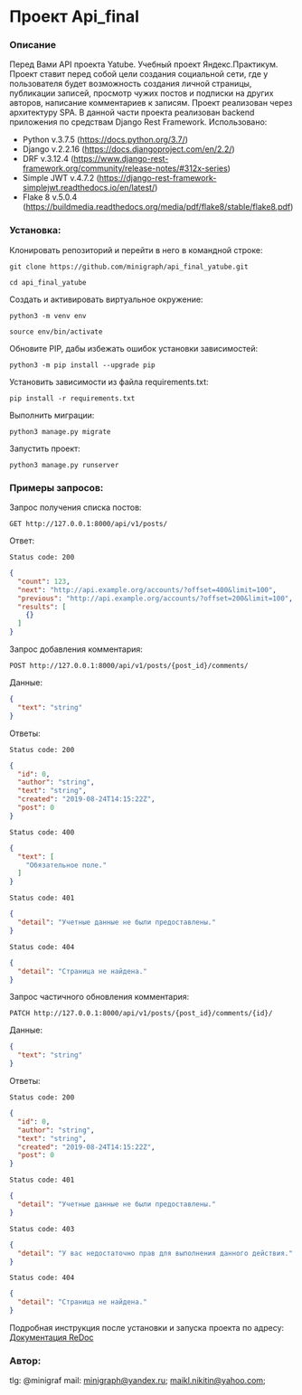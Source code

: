 # Проект Api_final
### Описание
Перед Вами API проекта Yatube. Учебный проект Яндекс.Практикум.
Проект ставит перед собой цели создания социальной сети, где у пользователя будет возможность создания личной страницы, публикации записей, просмотр чужих постов и подписки на других авторов, написание комментариев к записям.
Проект реализован через архитектуру SPA. В данной части проекта реализован backend приложения по средствам Django Rest Framework.
Использовано:
* Python v.3.7.5 (https://docs.python.org/3.7/)
* Django v.2.2.16 (https://docs.djangoproject.com/en/2.2/)
* DRF v.3.12.4 (https://www.django-rest-framework.org/community/release-notes/#312x-series)
* Simple JWT v.4.7.2 (https://django-rest-framework-simplejwt.readthedocs.io/en/latest/)
* Flake 8 v.5.0.4 (https://buildmedia.readthedocs.org/media/pdf/flake8/stable/flake8.pdf)

### Установка:
Клонировать репозиторий и перейти в него в командной строке:

```
git clone https://github.com/minigraph/api_final_yatube.git
```

```
cd api_final_yatube
```

Cоздать и активировать виртуальное окружение:

```
python3 -m venv env
```

```
source env/bin/activate
```

Обновите PIP, дабы избежать ошибок установки зависимостей:

```
python3 -m pip install --upgrade pip
```

Установить зависимости из файла requirements.txt:

```
pip install -r requirements.txt
```

Выполнить миграции:

```
python3 manage.py migrate
```

Запустить проект:

```
python3 manage.py runserver
```

### Примеры запросов:
Запрос получения списка постов:
```
GET http://127.0.0.1:8000/api/v1/posts/
```
Ответ:
```
Status code: 200
```
```json
{
  "count": 123,
  "next": "http://api.example.org/accounts/?offset=400&limit=100",
  "previous": "http://api.example.org/accounts/?offset=200&limit=100",
  "results": [
    {}
  ]
}
```

Запрос добавления комментария:
```
POST http://127.0.0.1:8000/api/v1/posts/{post_id}/comments/
```
Данные:
```json
{
  "text": "string"
}
```
Ответы:
```
Status code: 200
```
```json
{
  "id": 0,
  "author": "string",
  "text": "string",
  "created": "2019-08-24T14:15:22Z",
  "post": 0
}
```
```
Status code: 400
```
```json
{
  "text": [
    "Обязательное поле."
  ]
}
```
```
Status code: 401
```
```json
{
  "detail": "Учетные данные не были предоставлены."
}
```
```
Status code: 404
```
```json
{
  "detail": "Страница не найдена."
}
```

Запрос частичного обновления комментария:
```
PATCH http://127.0.0.1:8000/api/v1/posts/{post_id}/comments/{id}/
```
Данные:
```json
{
  "text": "string"
}
```
Ответы:
```
Status code: 200
```
```json
{
  "id": 0,
  "author": "string",
  "text": "string",
  "created": "2019-08-24T14:15:22Z",
  "post": 0
}
```
```
Status code: 401
```
```json
{
  "detail": "Учетные данные не были предоставлены."
}
```
```
Status code: 403
```
```json
{
  "detail": "У вас недостаточно прав для выполнения данного действия."
}
```
```
Status code: 404
```
```json
{
  "detail": "Страница не найдена."
}
```

Подробная инструкция после установки и запуска проекта по адресу:
[Документация ReDoc](http://127.0.0.1:8000/redoc/)

### Автор:
tlg: @minigraf
mail: minigraph@yandex.ru; maikl.nikitin@yahoo.com;